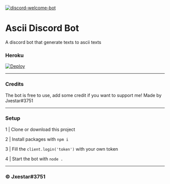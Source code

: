 [![discord-welcome-bot](https://github-readme-stats.vercel.app/api/pin/?username=jxestar&repo=asciibot&theme=dark)](https://github.com/Jxestar/asciibot)<br/>

# Ascii Discord Bot
A discord bot that generate texts to ascii texts

### Heroku 
[![Deploy](https://www.herokucdn.com/deploy/button.svg)](https://heroku.com/deploy?template=https://github.com/Jxestar/asciibot/tree/master)

---
### Credits
The bot is free to use, add some credit if you want to support me!
Made by Jxestar#3751

---
### Setup
1 | Clone or download this project

2 | Install packages with `npm i`

3 | Fill the ```client.login('token')```
with your own token

4 | Start the bot with `node .`

---
### © Jxestar#3751
 

